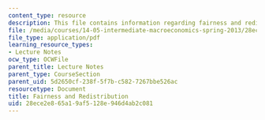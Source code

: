 ```yaml
---
content_type: resource
description: This file contains information regarding fairness and redistribution.
file: /media/courses/14-05-intermediate-macroeconomics-spring-2013/28ece2e865a19af5128e946d4ab2c081_MIT14_05S13_LecNot_fairnes.pdf
file_type: application/pdf
learning_resource_types:
- Lecture Notes
ocw_type: OCWFile
parent_title: Lecture Notes
parent_type: CourseSection
parent_uid: 5d2650cf-238f-5f7b-c582-7267bbe526ac
resourcetype: Document
title: Fairness and Redistribution
uid: 28ece2e8-65a1-9af5-128e-946d4ab2c081
---
```

